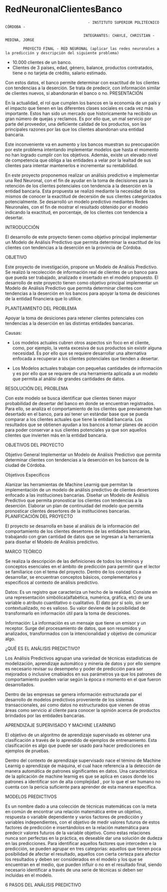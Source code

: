 # RedNeuronalClientesBanco

                                         - INSTITUTO SUPERIOR POLITÉCNICO CÓRDOBA - 

                                       INTEGRANTES: CHAYLE, CHRISTIAN - MEDINA, JORGE

            PROYECTO FINAL - RED NEURONAL (aplicar las redes neuronales a la predicción y descripción del siguiente problema)

- 10.000 clientes de un banco.
- Clientes de 3 países, edad, género, balance, productos contratados, tiene o no tarjeta de crédito, salario estimado.

Con estos datos, el banco permite determinar con exactitud de los clientes con tendencias a la deserción.
Se trata de predecir, con información similar de clientes nuevos, si abandonarán el banco o no.
PRESENTACIÓN

En la actualidad, el rol que cumplen los bancos en la economía de un país y el impacto que tienen en las diferentes clases sociales es cada vez más importante. Estos han sido un mercado que historicamente ha recibido un gran número de quejas y reclamos. Es por ello que, un mal servicio por parte del proveedor, una deficiente calidad de los productos, son las principales razones por las que los clientes abandonan una entidad bancaria.

Este inconveniente va en aumento y los bancos muestran su preocupación por este problema intentando implementar modelos que hasta el momento no han logrado cumplir con los objetivos. Además, existe un elevado nivel de competencia que obliga a las entidades a velar por la lealtad de sus clientes para intentar mantenerlos e incrementar su rentabilidad.

En este proyecto proponemos realizar un análisis predictivo e implementar una Red Neuronal, con el fin de ayudar en la toma de decisiones para la retención de los clientes potenciales con tendencia a la deserción en la entidad bancaria. Esta propuesta se realizó mediante la necesidad de los mismos de conocer la exactitud de decersión de sus clientes categorizados potencialmente. Se desarrolló un modelo predictivo mediantes Redes Neuronales, con el fin de mostrar el resultado obtenido por el modelo indicando la exactitud, en porcentaje, de los clientes con tendencia a desertar.

INTRODUCCIÓN

El desarrollo de este proyecto tienen como objetivo principal implementar un Modelo de Análisis Predictivo que permita determinar la exactitud de los clientes con tendencias a la deserción en la provincia de Córdoba.

OBJETIVO

Este proyecto de investigación, propone un Modelo de Análisis Predictivo. Se realizó la recolección de información real de clientes de un banco para que pueda ser trabajado, analizado e insertado en el modelo propuesto. El desarrollo de este proyecto tienen como objetivo principal implementar un Modelo de Análisis Predictivo que permita determinar clientes con tendencias a la deserción en los bancos para apoyar la toma de desiciones de la entidad financiera que lo utilice.

PLANTEAMIENTO DEL PROBLEMA

Apoyar la toma de desiciones para retener clientes potenciales con tendencias a la deserción en las distintas entidades bancarias.

Causas:

- Los modelos actuales cubren otros aspectos sin foco en el cliente, como, por ejemplo, la venta excesiva de sus productos sin existir alguna necesidad. 
Es por ello que se requiere desarrollar una alternativa enfocada a recuperar a los clientes potenciales que tienden a desertar.

- Los Modelos actuales trabajan con pequeñas cantidades de información y es por ello que se requiere de una herramienta aplicada a un modelo que permita al análisi de grandes cantidades de datos.

RESOLUCIÓN DEL PROBLEMA

Con este modelo se busca identificar que clientes tienen mayor probabilidad de desertar del banco en donde se encuentran registrados. Para ello, se analiza el comportamiento de los clientes que previamente han desertado en el banco, para así tener un estándar base que se pueda comparar a los clientes actuales que tiene la entidad bancaria. Los resultados que se obtienen ayudan a los bancos a tomar planes de acción para poder conservar a sus clientes potenciales ya que son aquellos clientes que invierten más en la entidad bancaria.

OBJETIVOS DEL PROYECTO

Objetivo General
Implementar un Modelo de Análisis Predictivo que permita determinar clientes con tendencias a la deserción en los bancos de la ciudad de Córdoba.

Objetivos Especificos

Alanizar las herramientas de Machine Learnig que permitan la implementación de un modelo de análisis predictivo de clientes desertores enfocado a las instituciones bancarias.
Diseñar un Modelo de Análisis Predictivo que permita pronosticar los clientes con tendencias a la deserción.
Elaborar un plan de continuidad del modelo que permita pronosticar clientes desertores de la instituciónes bancarias.
PLANIFICACIÓN DEL PROYECTO

El proyecto se desarrolla en base al análisis de la información del comportamiento de los clientes desertores de las entidades bancarias, trabajando con gran cantidad de datos que se ingresan a la herramienta para diseñar el Modelo de Análisis predictivo.

MARCO TEÓRICO

Se realiza la descripción de las definiciones de todos los téminos y conceptos esenciales en el ámbito de predicción para permitir que el lector se familiarice con el tema del proyecto. Dentro de los conceptos a desarrollar, se encuentran conceptos básicos, complementarios y especificos al contexto de análisis predictivo.

Datos: Es un registro que caracteriza un hecho de la realidad. Consiste en una representación simbólica(alfabética, numérica, gráfica, etc) de una variable o atributo cuantitativo o cualitativo. El dato por sí solo, sin ser contextualizado, no es valioso. Su valor deviene de la posibilidad de transformarlo en información útil para la toma de desiciones.

Información: La información es un mensaje que tiene un emisor y un receptor. Surge del procesamiento de datos, que son resumidos y analizados, transformados con la intencionalidad y objetivo de comunicar algo.

¿QUÉ ES EL ANÁLISIS PREDICTIVO?

Los Análisis Predictivos agrupan una variedad de técnicas estadísticas de modelización, aprendizaje automático y mineria de datos y por ello siempre es necesario revisar su desempeño y poder de predicción para ser mejorados o inclusive cmabiados en sus parámetros ya que los patrones de comportamiento pueden variar según la época o momento en el que fueron desarrollados.

Dentro de las empresas se genera información estructurada par el desarrollo de modelos predictivos proveniente de los sistemas transaccionales, asi como datos no estructurados que vienen de otras áreas como servicio al cliente para conocer la opinión acerca de productos brindados por las entidades bancarias.

APRENDIZAJE SUPERVISADO Y MACHINE LEARNING

El objetivo de un algoritmo de aprendizaje supervisado es obtener una clasificación a través de lo aprendido de ejemplos de entrenamiento. Esta clasificación es algo que puede ser usado para hacer predicciones en ejemplos de pruebas.

Dentro del contexto de aprendizaje supervisado nace el témino de Machine Learnig o aprendizaje de máquina, el cual hace referencia a la detección de manera automática de patrones significantes en datos. Una caracteristica de la aplicación de machine learnig es que se aplica en casos donde los patrones a identificar son de alta complejidad , por lo que el ser humano no cuenta con la pericia suficiente para aprender de esta manera especifica.

MODELOS PREDICTIVOS

Es un nombre dado a una colección de técnicas matemáticas con la meta en común de encontrar una relación matemática entre un objetivo, respuesta o variable dependiente y varios factores de predicción y variables independientes, con el objetivo de medir valores futuros de estos factores de predicción e insertándolos en la relación matemática para predecir valores futuros de la variable objetivo. Como estas relaciones nunca son perfectas en la práctica, es deseable dar una solución de dudeza en las predicciones. Para identificar aquellos factores que interceden e la predicción, se pueden agrupar en tres categorias: aquellos que tienen poca posibilidad de afectar el resultado, aquellos con cierta certeza para afector los resultados y deben ser considerados en el modelo y los que se encuentran en el medio, que pueden influir o no en el resultado final, siendo necesario identificar a través de una serie de técnicas si deben ser incluidas en el modelo.

6 PASOS DEL ANÁLISIS PREDICTIVO

